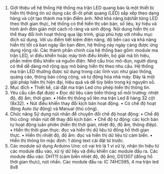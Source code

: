 1.	Giới thiệu về hệ thống
Hệ thống ma trận LED quang báo là một thiết bị hiển thị thông tin sử dụng các đi-ốt phát quang (LED) sắp xếp theo dạng hàng và cột tạo thành ma trận điểm ảnh. Nhờ khả năng bật/tắt từng LED theo thời gian thực, hệ thống có thể hiển thị văn bản, số liệu, ký hiệu và hình ảnh đơn giản một cách rõ ràng và sinh động. Nội dung hiển thị có thể thay đổi linh hoạt thông qua lập trình, giúp phù hợp với nhiều mục đích sử dụng. Với ưu điểm tiết kiệm điện năng, độ bền cao và khả năng hiển thị tốt cả ban ngày lẫn ban đêm, hệ thống này ngày càng được ứng dụng rộng rãi.
Các thành phần chính của hệ thống bao gồm: module ma trận LED, vi điều khiển hoặc máy tính điều khiển, bộ giải mã tín hiệu, phần mềm điều khiển và nguồn điện. Nhờ cấu trúc mô-đun, người dùng có thể dễ dàng mở rộng quy mô bảng hiển thị theo nhu cầu. Hệ thống ma trận LED thường được sử dụng trong các lĩnh vực như giao thông, quảng cáo, thông báo công cộng, và tự động hóa nhà máy. Đây là một giải pháp hiển thị hiện đại, hiệu quả và dễ tùy biến trong kỷ nguyên số.
2.	Mục đích
•	Thiết kế, cài đặt ma trận Led cho phép hiển thị thông tin.
3.	Yêu cầu cần đạt được
•	Đọc dữ liệu cảm biến thông số môi trường: nhiệt độ, độ ẩm, thời gian.
•	Hiển thị thông số lên ma trận Led 8 hàng 32 cột (8x32).
•	Nút điều khiển thay đổi kịch bản hoạt động.
•	Có chế độ hoạt động Auto (tự động) và Manual (thủ công).
4.	Chức năng
Sử dụng nút nhấn để chuyển đổi chế độ hoạt động:
•	Chế độ thủ công: nhấn nút để thay đổi kịch bản.
•	Chế độ tự động: các kịch bản tự hoạt động luân phiên (hiển thị thời gian, nhiệt độ, độ ẩm, thông điệp).
•	Hiển thị thời gian thực: đọc và hiển thị dữ liệu từ đồng hồ thời gian thực.
•	Hiển thị nhiệt độ, độ ẩm: đọc và hiển thị dữ liệu từ cảm biến.
•	Hiển thị thông tin mặc định: 1 dòng text cài đặt từ trước.
5.	Các module sử dụng
Arduino Uno: có vai trò là 1 vi xử lý, nhận tín hiệu từ các module đầu vào, xử lý dữ liệu và điều khiển các module đầu ra.
Các module đầu vào: DHT11 (cảm biến nhiệt độ, độ ẩm), DS1307 (đồng hồ thời gian thực), nút nhấn.
Các module đầu ra: IC 74HC595, 4 ma trận led 8x8
